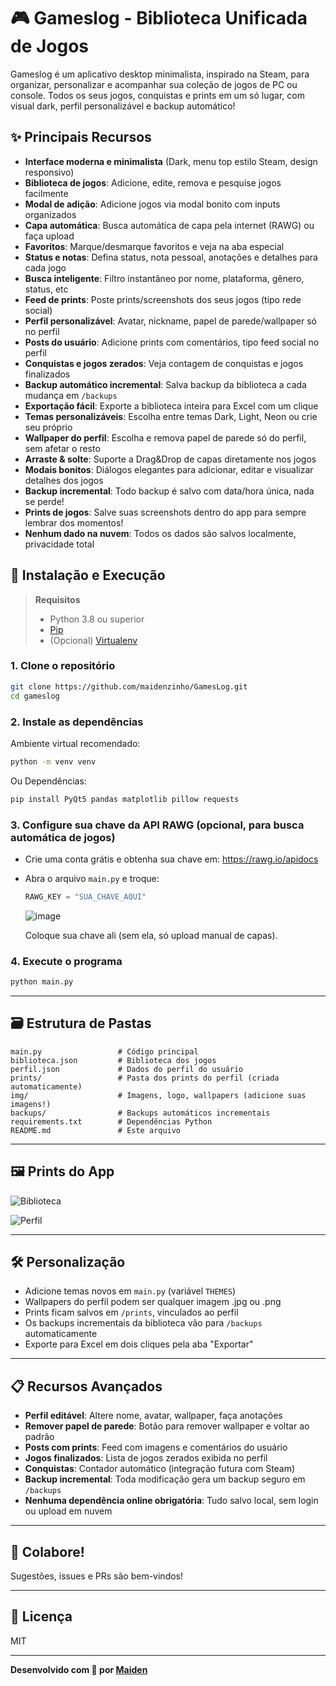 
# 🎮 Gameslog - Biblioteca Unificada de Jogos

Gameslog é um aplicativo desktop minimalista, inspirado na Steam, para organizar, personalizar e acompanhar sua coleção de jogos de PC ou console. Todos os seus jogos, conquistas e prints em um só lugar, com visual dark, perfil personalizável e backup automático!

## ✨ Principais Recursos

- **Interface moderna e minimalista** (Dark, menu top estilo Steam, design responsivo)
- **Biblioteca de jogos**: Adicione, edite, remova e pesquise jogos facilmente
- **Modal de adição**: Adicione jogos via modal bonito com inputs organizados
- **Capa automática**: Busca automática de capa pela internet (RAWG) ou faça upload
- **Favoritos**: Marque/desmarque favoritos e veja na aba especial
- **Status e notas**: Defina status, nota pessoal, anotações e detalhes para cada jogo
- **Busca inteligente**: Filtro instantâneo por nome, plataforma, gênero, status, etc
- **Feed de prints**: Poste prints/screenshots dos seus jogos (tipo rede social)
- **Perfil personalizável**: Avatar, nickname, papel de parede/wallpaper só no perfil
- **Posts do usuário**: Adicione prints com comentários, tipo feed social no perfil
- **Conquistas e jogos zerados**: Veja contagem de conquistas e jogos finalizados
- **Backup automático incremental**: Salva backup da biblioteca a cada mudança em `/backups`
- **Exportação fácil**: Exporte a biblioteca inteira para Excel com um clique
- **Temas personalizáveis**: Escolha entre temas Dark, Light, Neon ou crie seu próprio
- **Wallpaper do perfil**: Escolha e remova papel de parede só do perfil, sem afetar o resto
- **Arraste & solte**: Suporte a Drag&Drop de capas diretamente nos jogos
- **Modais bonitos**: Diálogos elegantes para adicionar, editar e visualizar detalhes dos jogos
- **Backup incremental**: Todo backup é salvo com data/hora única, nada se perde!
- **Prints de jogos**: Salve suas screenshots dentro do app para sempre lembrar dos momentos!
- **Nenhum dado na nuvem**: Todos os dados são salvos localmente, privacidade total

## 🚀 Instalação e Execução

> **Requisitos**  
> - Python 3.8 ou superior  
> - [Pip](https://pip.pypa.io/en/stable/)  
> - (Opcional) [Virtualenv](https://virtualenv.pypa.io/en/latest/)

### 1. Clone o repositório

```bash
git clone https://github.com/maidenzinho/GamesLog.git
cd gameslog
```

### 2. Instale as dependências

Ambiente virtual recomendado:

```bash
python -m venv venv
```

Ou Dependências:

```bash
pip install PyQt5 pandas matplotlib pillow requests
```

### 3. Configure sua chave da API RAWG (opcional, para busca automática de jogos)

- Crie uma conta grátis e obtenha sua chave em: https://rawg.io/apidocs
- Abra o arquivo `main.py` e troque:
  ```python
  RAWG_KEY = "SUA_CHAVE_AQUI"
  ```
  ![image](https://github.com/user-attachments/assets/9d5e5a2d-b43e-4892-b2d9-0376f28dc385)

  Coloque sua chave ali (sem ela, só upload manual de capas).

### 4. Execute o programa

```bash
python main.py
```

---

## 🗃️ Estrutura de Pastas

```
main.py                 # Código principal
biblioteca.json         # Biblioteca dos jogos
perfil.json             # Dados do perfil do usuário
prints/                 # Pasta dos prints do perfil (criada automaticamente)
img/                    # Imagens, logo, wallpapers (adicione suas imagens!)
backups/                # Backups automáticos incrementais
requirements.txt        # Dependências Python
README.md               # Este arquivo
```

---

## 🖼️ Prints do App

![Biblioteca](https://github.com/user-attachments/assets/966f9ff2-a1cb-4ae4-ac42-e10b28ccd745)

![Perfil](https://github.com/user-attachments/assets/5e3a95dd-8038-411f-80e2-f93ebfef963b)


---

## 🛠️ Personalização

- Adicione temas novos em `main.py` (variável `THEMES`)
- Wallpapers do perfil podem ser qualquer imagem .jpg ou .png
- Prints ficam salvos em `/prints`, vinculados ao perfil
- Os backups incrementais da biblioteca vão para `/backups` automaticamente
- Exporte para Excel em dois cliques pela aba "Exportar"

---

## 📋 Recursos Avançados

- **Perfil editável**: Altere nome, avatar, wallpaper, faça anotações
- **Remover papel de parede**: Botão para remover wallpaper e voltar ao padrão
- **Posts com prints**: Feed com imagens e comentários do usuário
- **Jogos finalizados**: Lista de jogos zerados exibida no perfil
- **Conquistas**: Contador automático (integração futura com Steam)
- **Backup incremental**: Toda modificação gera um backup seguro em `/backups`
- **Nenhuma dependência online obrigatória**: Tudo salvo local, sem login ou upload em nuvem

---

## 🤝 Colabore!

Sugestões, issues e PRs são bem-vindos!

---

## 📜 Licença

MIT

---

**Desenvolvido com 💜 por [Maiden](https://github.com/maidenzinho)**

